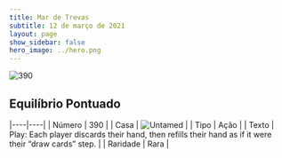 ```yaml
---
title: Mar de Trevas
subtitle: 12 de março de 2021
layout: page
show_sidebar: false
hero_image: ../hero.png
---
```


![390](https://cdn.keyforgegame.com/media/card_front/pt/496_390_3XFW5R3V677V_pt.png)

## Equilíbrio Pontuado

|----|----|
| Número | 390 |
| Casa | ![Untamed](https://archonarcana.com/images/thumb/b/bd/Untamed.png/22px-Untamed.png "Indomados") |
| Tipo | Ação |
| Texto | Play: Each player discards their hand, then refills their hand as if it were their “draw cards” step. |
| Raridade | Rara |
